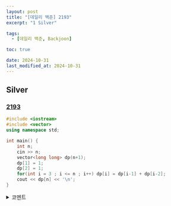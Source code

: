 ```yaml
---
layout: post
title: "[데일리 백준] 2193"
excerpt: "1 Silver"

tags:
  - [데일리 백준, Backjoon]

toc: true

date: 2024-10-31
last_modified_at: 2024-10-31
---
```

## Silver
### [2193][def]

```c++
#include <iostream>
#include <vector>
using namespace std;

int main() {
    int n;
    cin >> n;
    vector<long long> dp(n+1);
    dp[1] = 1;
    dp[2] = 1;
    for(int i = 3 ; i <= n ; i++) dp[i] = dp[i-1] + dp[i-2];
    cout << dp[n] << '\n';
}
```

<details>
<summary>코멘트</summary>
<div markdown="1">

- 다이나믹 프로그래밍.

- 점화식을 바로 찾았다. (피보나치 수열)

</div>
</details>

[def]: https://www.acmicpc.net/problem/2193